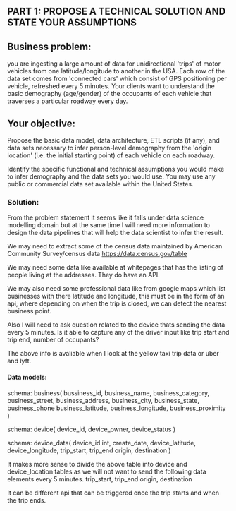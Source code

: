 ## PART 1: PROPOSE A TECHNICAL SOLUTION AND STATE YOUR ASSUMPTIONS

## Business problem: 

you are ingesting a large amount of data for unidirectional 'trips' of motor vehicles from one latitude/longitude to another in the USA. 
Each row of the data set comes from 'connected cars' which consist of GPS positioning per vehicle, refreshed every 5 minutes. 
Your clients want to understand the basic demography (age/gender) of the occupants of each vehicle that traverses a particular roadway every day.

## Your objective: 

Propose the basic data model, data architecture, ETL scripts (if any), and data sets necessary to infer person-level demography 
from the 'origin location' (i.e. the initial starting point) of each vehicle on each roadway. 

Identify the specific functional and technical assumptions you would make to infer demography and the data sets you would use. 
You may use any public or commercial data set available within the United States.

### Solution:

From the problem statement it seems like it falls under data science modelling domain but at the same time I will need more information to design the data pipelines that will help the data scientist to infer the result.   

We may need to extract some of the census data maintained by American Community Survey/census data https://data.census.gov/table

We may need some data like available at whitepages that has the listing of people living at the addresses. They do have an API.

We may also need some professional data like from google maps which list businesses with there latitude and longitude, this must be in the form of an api, where depending on when the trip is closed, we can detect the nearest business point. 

Also I  will need to ask question related to the device thats sending the data every 5 minutes. Is it able to capture any of the driver input like trip start and trip end, number of occupants?

The above info is avaliable when I look at the yellow taxi trip data or uber and lyft.


#### Data models:

schema: business(
bussiness_id,
business_name,
business_category,
business_street,
business_address,
business_city,
business_state,
business_phone
business_latitude,
business_longitude,
business_proximity
)

schema: device(
device_id,
device_owner,
device_status
)

schema: device_data(
device_id int,
create_date,
device_latitude,
device_longitude,
trip_start,
trip_end
origin,
destination
)

It makes more sense to divide the above table into device and device_location tables as we will not want to send the following data elements every 5 minutes.
trip_start,
trip_end
origin,
destination

It can be different api that can be triggered once the trip starts and when the trip ends.

